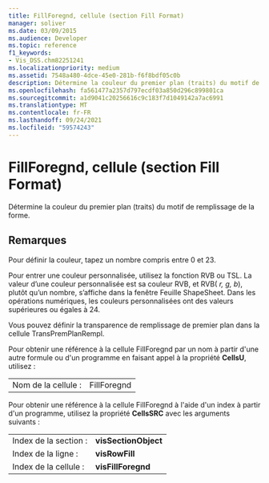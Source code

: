 ```yaml
---
title: FillForegnd, cellule (section Fill Format)
manager: soliver
ms.date: 03/09/2015
ms.audience: Developer
ms.topic: reference
f1_keywords:
- Vis_DSS.chm82251241
ms.localizationpriority: medium
ms.assetid: 7548a480-4dce-45e0-281b-f6f8bdf05c0b
description: Détermine la couleur du premier plan (traits) du motif de remplissage de la forme.
ms.openlocfilehash: fa561477a2357d797ecdf03a850d296c899801ca
ms.sourcegitcommit: a1d9041c20256616c9c183f7d1049142a7ac6991
ms.translationtype: MT
ms.contentlocale: fr-FR
ms.lasthandoff: 09/24/2021
ms.locfileid: "59574243"
---
```

# <a name="fillforegnd-cell-fill-format-section"></a>FillForegnd, cellule (section Fill Format)

Détermine la couleur du premier plan (traits) du motif de remplissage de la forme.
  
## <a name="remarks"></a>Remarques

Pour définir la couleur, tapez un nombre compris entre 0 et 23.
  
Pour entrer une couleur personnalisée, utilisez la fonction RVB ou TSL. La valeur d’une couleur personnalisée est sa couleur RVB, et RVB( *r, g, b*), plutôt qu’un nombre, s’affiche dans la fenêtre Feuille ShapeSheet. Dans les opérations numériques, les couleurs personnalisées ont des valeurs supérieures ou égales à 24. 
  
Vous pouvez définir la transparence de remplissage de premier plan dans la cellule TransPremPlanRempl.
  
Pour obtenir une référence à la cellule FillForegnd par un nom à partir d'une autre formule ou d'un programme en faisant appel à la propriété **CellsU**, utilisez : 
  
|||
|:-----|:-----|
|Nom de la cellule :  <br/> |FillForegnd  <br/> |
   
Pour obtenir une référence à la cellule FillForegnd à l'aide d'un index à partir d'un programme, utilisez la propriété **CellsSRC** avec les arguments suivants : 
  
|||
|:-----|:-----|
|Index de la section :  <br/> |**visSectionObject** <br/> |
|Index de la ligne :  <br/> |**visRowFill** <br/> |
|Index de la cellule :  <br/> |**visFillForegnd** <br/> |
   

